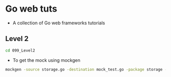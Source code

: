 # Go web tuts

- A collection of Go web frameworks tutorials

## Level 2
```sh
cd 099_Level2
```
- To get the mock using mockgen
```sh
mockgen -source storage.go -destination mock_test.go -package storage -self_package github.com/rahmancam/go-web-tuts/099_Level2/interfaces/02_db/storage
```
